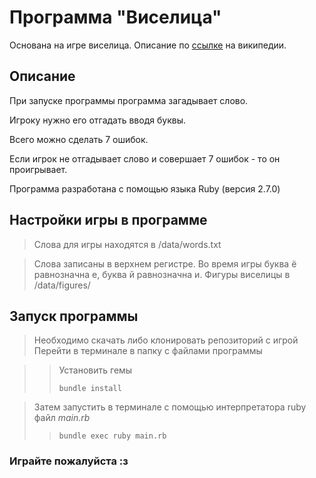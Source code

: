 # Программа "Виселица"
Основана на игре виселица.  Описание по [ссылке](https://ru.wikipedia.org/wiki/Виселица_(игра)) на википедии.
## Описание
При запуске программы программа загадывает слово.

Игроку нужно его отгадать вводя буквы.

Всего можно сделать 7 ошибок.

Если игрок не отгадывает слово и совершает 7 ошибок - то он проигрывает.

Программа разработана с помощью языка Ruby (версия 2.7.0)

## Настройки игры в программе
> Слова для игры находятся в /data/words.txt

> Слова записаны в верхнем регистре. Во время игры буква ё равнозначна е, буква й равнозначна и. Фигуры виселицы в /data/figures/

## Запуск программы
> Необходимо скачать либо клонировать репозиторий с игрой
> Перейти в терминале в папку с файлами программы

>> Установить гемы
>>  ```
>>  bundle install
>>  ```

> Затем запустить в терминале с помощью интерпретатора ruby файл <em>main.rb</em>
>>  ```
>>  bundle exec ruby main.rb
>>  ```
### Играйте пожалуйста :з
